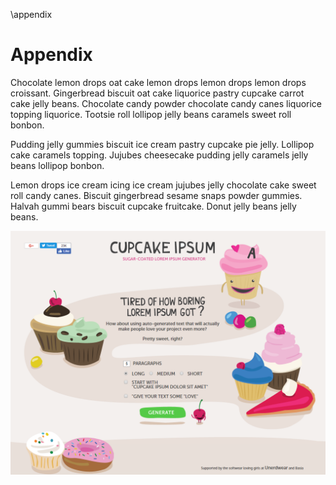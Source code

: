 

\appendix

Appendix
========

Chocolate lemon drops oat cake lemon drops lemon drops lemon drops croissant. Gingerbread biscuit oat cake liquorice pastry cupcake carrot cake jelly beans. Chocolate candy powder chocolate candy canes liquorice topping liquorice. Tootsie roll lollipop jelly beans caramels sweet roll bonbon.

Pudding jelly gummies biscuit ice cream pastry cupcake pie jelly. Lollipop cake caramels topping. Jujubes cheesecake pudding jelly caramels jelly beans lollipop bonbon.

Lemon drops ice cream icing ice cream jujubes jelly chocolate cake sweet roll candy canes. Biscuit gingerbread sesame snaps powder gummies. Halvah gummi bears biscuit cupcake fruitcake. Donut jelly beans jelly beans.

![Cupcake Ipsum](survey/appendix/printout1.png)

